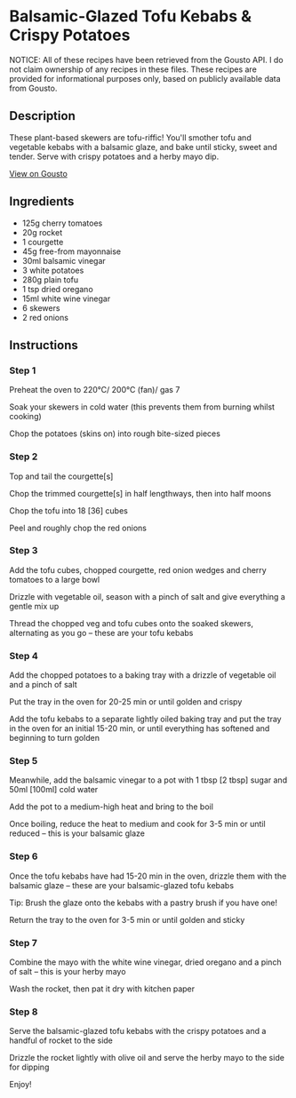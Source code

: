 # Balsamic-Glazed Tofu Kebabs & Crispy Potatoes

NOTICE: All of these recipes have been retrieved from the Gousto API. I do not claim ownership of any recipes in these files. These recipes are provided for informational purposes only, based on publicly available data from Gousto.

## Description

These plant-based skewers are tofu-riffic! You'll smother tofu and vegetable kebabs with a balsamic glaze, and bake until sticky, sweet and tender. Serve with crispy potatoes and a herby mayo dip. 

[View on Gousto](https://www.gousto.co.uk/recipes/cookbook/balsamic-glazed-tofu-kebabs-crispy-potatoes)

## Ingredients

- 125g cherry tomatoes
- 20g rocket
- 1 courgette
- 45g free-from mayonnaise
- 30ml balsamic vinegar 
- 3 white potatoes
- 280g plain tofu
- 1 tsp dried oregano
- 15ml white wine vinegar 
- 6 skewers
- 2 red onions

## Instructions


### Step 1

Preheat the oven to 220°C/ 200°C (fan)/ gas 7

Soak your skewers in cold water (this prevents them from burning whilst cooking)

Chop the potatoes (skins on) into rough bite-sized pieces


### Step 2

Top and tail the courgette<span class="text-danger">[s]</span>

Chop the trimmed courgette<span class="text-danger">[s]</span> in half lengthways, then into half moons

Chop the tofu into 18 <span class="text-danger">[36]</span> cubes

Peel and roughly chop the red onions


### Step 3

Add the tofu cubes, chopped courgette, red onion wedges and cherry tomatoes to a large bowl

Drizzle with vegetable oil, season with a pinch of salt and give everything a gentle mix up

Thread the chopped veg and tofu cubes onto the soaked skewers, alternating as you go – these are your tofu kebabs


### Step 4

Add the chopped potatoes to a baking tray with a drizzle of vegetable oil and a pinch of salt

Put the tray in the oven for 20-25 min or until golden and crispy

Add the tofu kebabs to a separate lightly oiled baking tray and put the tray in the oven for an initial 15-20 min, or until everything has softened and beginning to turn golden


### Step 5

Meanwhile, add the balsamic vinegar to a pot with 1 tbsp <span class="text-danger">[2 tbsp]</span> sugar and 50ml<span class="text-danger"> [100ml] </span>cold water

Add the pot to a medium-high heat and bring to the boil

Once boiling, reduce the heat to medium and cook for 3-5 min or until reduced – this is your balsamic glaze


### Step 6

Once the tofu kebabs have had 15-20 min in the oven, drizzle them with the balsamic glaze – these are your balsamic-glazed tofu kebabs

Tip: Brush the glaze onto the kebabs with a pastry brush if you have one!

Return the tray to the oven for 3-5 min or until golden and sticky


### Step 7

Combine the mayo with the white wine vinegar, dried oregano and a pinch of salt – this is your herby mayo

Wash the rocket, then pat it dry with kitchen paper

### Step 8

Serve the balsamic-glazed tofu kebabs with the crispy potatoes and a handful of rocket to the side

Drizzle the rocket lightly with olive oil and serve the herby mayo to the side for dipping

Enjoy!

